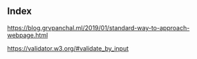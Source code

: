  ## Index

 https://blog.grvpanchal.ml/2019/01/standard-way-to-approach-webpage.html

 https://validator.w3.org/#validate_by_input
